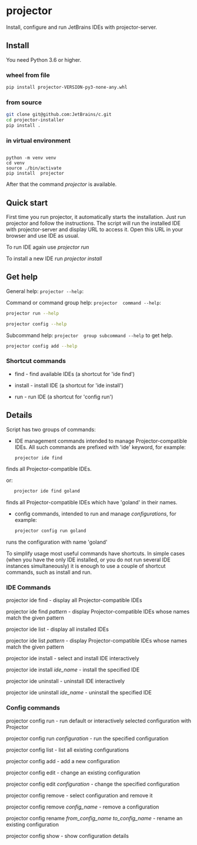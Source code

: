 # projector 

Install, configure and run JetBrains IDEs with projector-server.

## Install

You need Python 3.6 or higher.

### wheel from file 
```bash
pip install projector-VERSION-py3-none-any.whl
```
### from source 
```bash 
git clone git@github.com:JetBrains/с.git
cd projector-installer
pip install .
```

### in virtual environment

```commandline

python -m venv venv
cd venv 
source ./bin/activate 
pip install  projector 
``` 

After that the command _projector_ is available. 

## Quick start 
First time you run projector, it automatically starts the installation.
Just run projector and follow the instructions. 
The script will run the installed IDE with projector-server and display URL to access it. 
Open this URL in your browser and use IDE as usual.

To run IDE again use _projector run_

To install a new IDE run _projector install_ 

## Get help 
General help: ```projector --help```:
 
Command or command group help: ```projector  command --help```:
```bash
projector run --help

projector config --help
```

Subcommand help: ```projector  group subcommand --help``` to get help.

```bash
projector config add --help
```

### Shortcut commands

- find  - find available IDEs (a shortcut for 'ide find')
 
- install - install IDE (a shortcut for 'ide install')

- run - run IDE (a shortcut for 'config run')


## Details 

Script has two groups of commands:

- IDE management commands intended to manage Projector-compatible IDEs.
  All such commands are prefixed with 'ide' keyword, for example:
    
    ```bash
    projector ide find 
    ``` 
   
finds all Projector-compatible IDEs. 
 
or:

```bash
   projector ide find goland
``` 
 
finds all Projector-compatible IDEs which have 'goland' in their names.

- config commands, intended to run and manage _configurations_, for example:
    ```bash 
    projector config run goland
   ``` 
    
runs the configuration with name 'goland'

To simplify usage most useful commands have shortcuts. In simple cases 
(when you have the only IDE installed, or you do not run several IDE instances simultaneously) 
it is enough to use a couple of shortcut commands, such as install and run.


### IDE Commands
projector ide find - display all Projector-compatible IDEs

projector ide find _pattern_ - display Projector-compatible IDEs whose names match the given pattern

projector ide list - display all installed IDEs

projector ide list _pattern_ - display Projector-compatible IDEs whose names match the given pattern

projector ide install - select and install IDE interactively
 
projector ide install _ide_name_ - install the specified IDE

projector ide uninstall - uninstall IDE interactively 

projector ide uninstall _ide_name_ - uninstall the specified IDE 

### Config commands 
projector config run - run default or interactively selected configuration with Projector
 
projector config run _configuration_ - run the specified configuration

projector config list - list all existing configurations
 
projector config add - add a new configuration

projector config edit - change an existing configuration

projector config edit _configuration_ - change the specified configuration

projector config remove - select configuration and remove it 

projector config remove _config_name_ - remove a configuration

projector config rename _from_config_name_ _to_config_name_ - rename an existing configuration

projector config show - show configuration details

 